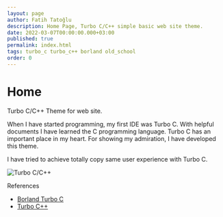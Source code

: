 ```yaml
---
layout: page
author: Fatih Tatoğlu
description: Home Page, Turbo C/C++ simple basic web site theme.
date: 2022-03-07T00:00:00.000+03:00
published: true
permalink: index.html
tags: turbo_c turbo_c++ borland old_school
order: 0
---
```


# Home

Turbo C/C++ Theme for web site.

When I have started programming, my first IDE was Turbo C. With helpful documents I have learned the C programming language. Turbo C has an important place in my heart. For showing my admiration, I have developed this theme.

I have tried to achieve totally copy same user experience with Turbo C.

![Turbo C/C++](https://upload.wikimedia.org/wikipedia/commons/1/16/Turbo_CPP_Compiler.jpg "Turbo C/C++")

References

- [Borland Turbo C](https://en.wikipedia.org/wiki/Borland_Turbo_C)
- [Turbo C++](https://en.wikipedia.org/wiki/Turbo_C%2B%2B)
